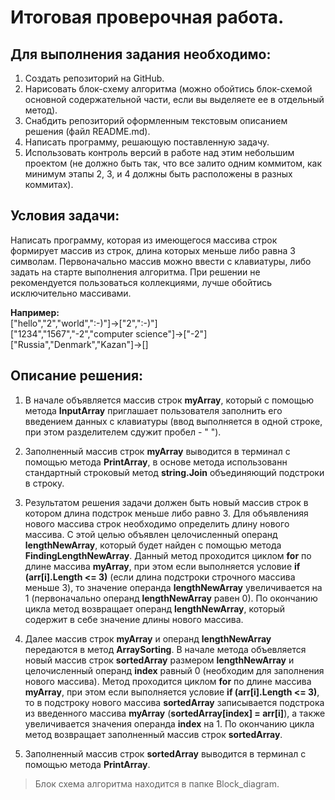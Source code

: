 # **Итоговая проверочная работа.**

## **Для выполнения задания необходимо:**
1. Создать репозиторий на GitHub.
2. Нарисовать блок-схему алгоритма (можно обойтись блок-схемой основной содержательной части, если вы выделяете ее в отдельный метод).
3. Снабдить репозиторий оформленным текстовым описанием решения (файл README.md).
4. Написать программу, решающую поставленную задачу.
5. Использовать контроль версий в работе над этим небольшим проектом (не должно быть так, что все залито одним коммитом, как минимум этапы 2, 3, и 4 должны быть расположены в разных коммитах).

## **Условия задачи:**
Написать программу, которая из имеющегося массива строк формирует массив из строк, длина которых меньше либо равна 3 символам. Первоначально массив можно ввести с клавиатуры, либо задать на старте выполнения алгоритма. При решении не рекомендуется пользоваться коллекциями, лучше обойтись исключительно массивами.

**Например:**   
["hello","2","world",":-)"]->["2",":-)"]       
["1234","1567","-2","computer science"]->["-2"]     
["Russia","Denmark","Kazan"]->[]


## **Описание решения:**
1. В начале объявляется массив строк **myArray**, который с помощью метода **InputArray** приглашает пользователя заполнить его введением данных с клавиатуры (ввод выполняется в одной строке, при этом разделителем сдужит пробел - " ").

2. Заполненный массив строк **myArray** выводится в терминал с помощью метода **PrintArray**, в основе метода использованн стандартный строковый метод **string.Join** объединяющий подстроки в строку.

3. Результатом решения задачи должен быть новый массив строк в котором длина подстрок меньше либо равно 3. Для объявленияя нового массива строк необходимо определить длину нового массива. С этой целью объявлен целочисленный операнд **lengthNewArray**, который будет найден с помощью метода **FindingLengthNewArray**. Данный метод проходится циклом **for** по длине массива **myArray**, при этом если выполняется условие **if (arr[i].Length <= 3)** (если длина подстроки строчного массива меньше 3), то значение операнда **lengthNewArray** увеличивается на 1 (первоначально операнд **lengthNewArray** равен 0). По окончанию цикла метод возвращает операнд **lengthNewArray**, который содержит в себе значение длины нового массива.

4. Далее массив строк **myArray** и операнд **lengthNewArray** передаются в метод **ArraySorting**. В начале метода объевляется новый массив строк **sortedArray** размером **lengthNewArray** и целочисленный операнд **index** равный 0 (необходим для заполнения нового массива). Метод проходится циклом **for** по длине массива **myArray**, при этом если выполняется условие **if (arr[i].Length <= 3)**, то в подстроку нового массива **sortedArray** записывается подстрока из введенного массива **myArray** (**sortedArray[index] = arr[i]**), а также увеличивается значения операнда **index** на 1. По окончанию цикла метод возвращает заполненный массив строк **sortedArray**.

5. Заполненный массив строк **sortedArray** выводится в терминал с помощью метода **PrintArray**.

>Блок схема алгоритма находится в папке Block_diagram.